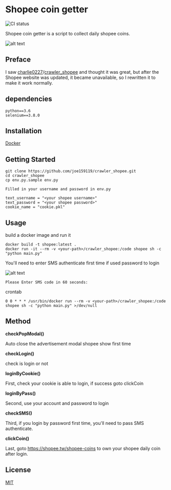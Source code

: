 # Shopee coin getter
![CI status](https://img.shields.io/badge/build-passing-brightgreen.svg)

Shopee coin getter is a script to collect daily shopee coins.

![alt text](https://raw.githubusercontent.com/joe159119/crawler_shopee/master/readme/overall-1.png)

## Preface
I saw [charlie0227](https://github.com/charlie0227)/[crawler_shopee](https://github.com/charlie0227/crawler_shopee) and thought it was great, 
but after the Shopee website was updated, it became unavailable, 
so I rewritten it to make it work normally.
	
## dependencies
    python==3.6
    selenium==3.8.0
    
## Installation
 [Docker](https://www.docker.com)
 
## Getting Started
    git clone https://github.com/joe159119/crawler_shopee.git
    cd crawler_shopee
    cp env.py.sample env.py 
	
	Filled in your username and password in env.py

    text_username = "<your shopee username>" 
    text_password = "<your shopee password>"
    cookie_name = "cookie.pkl"
    
## Usage
    
build a docker image and run it

    docker build -t shopee:latest .
    docker run -it --rm -v <your-path>/crawler_shopee:/code shopee sh -c "python main.py"
    
You'll need to enter SMS authenticate first time if used password to login

![alt text](https://raw.githubusercontent.com/joe159119/crawler_shopee/master/readme/SMS.png)

    Please Enter SMS code in 60 seconds: 

crontab

    0 0 * * * /usr/bin/docker run --rm -v <your-path>/crawler_shopee:/code shopee sh -c "python main.py" >/dev/null
    
## Method

__checkPopModal()__

Auto close the advertisement modal shopee show first time

__checkLogin()__

check is login or not

__loginByCookie()__

First, check your cookie is able to login, if success goto clickCoin

__loginByPass()__

Second, use your account and password to login

__checkSMS()__

Third, if you login by password first time, you'll need to pass SMS authenticate.

__clickCoin()__

Last, goto https://shopee.tw/shopee-coins to own your shopee daily coin after login.


## License

[MIT](https://choosealicense.com/licenses/mit/)
